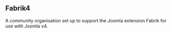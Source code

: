 ## Fabrik4

A community organisation set up to support the Joomla extension Fabrik for use with Joomla v4.
